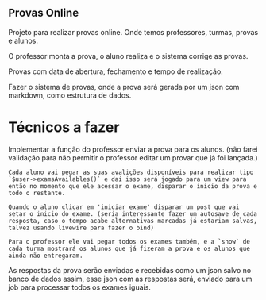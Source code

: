 ## Provas Online

Projeto para realizar provas online. Onde temos professores, turmas, provas e alunos.

O professor monta a prova, o aluno realiza e o sistema corrige as provas.

Provas com data de abertura, fechamento e tempo de realização.

Fazer o sistema de provas, onde a prova será gerada por um json com markdown, como estrutura de dados.

# Técnicos a fazer

Implementar a função do professor enviar a prova para os alunos. (não farei validação para não permitir o professor editar um provar que já foi lançada.)

    Cada aluno vai pegar as suas avalições disponíveis para realizar tipo `$user->examsAvailables()` e dai isso será jogado para um view para então no momento que ele acessar o exame, disparar o inicio da prova e todo o restante.

    Quando o aluno clicar em 'iniciar exame' disparar um post que vai setar o inicio do exame. (seria interessante fazer um autosave de cada resposta, caso o tempo acabe alternativas marcadas já estariam salvas, talvez usando livewire para fazer o bind)

    Para o professor ele vai pegar todos os exames também, e a `show` de cada turma mostrará os alunos que já fizeram a prova e os alunos que ainda não entregaram.

As respostas da prova serão enviadas e recebidas como um json salvo no banco de dados assim, esse json com as respostas será, enviado para um job para processar todos os exames iguais.